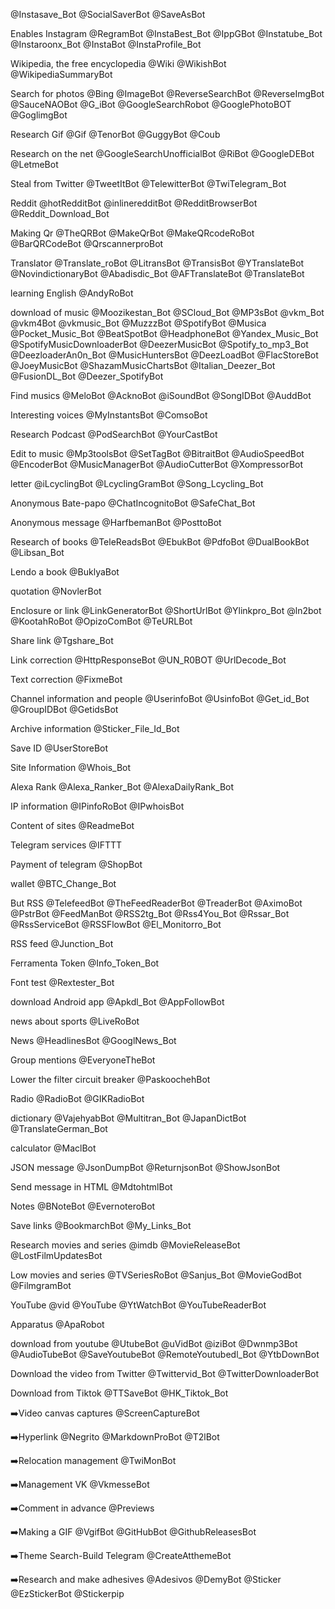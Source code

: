 @Instasave_Bot
@SocialSaverBot
@SaveAsBot

Enables Instagram
@RegramBot
@InstaBest_Bot
@IppGBot
@Instatube_Bot
@Instaroonx_Bot
@InstaBot
@InstaProfile_Bot

Wikipedia, the free encyclopedia
@Wiki
@WikishBot
@WikipediaSummaryBot

Search for photos
@Bing
@ImageBot
@ReverseSearchBot
@ReverseImgBot
@SauceNAOBot
@G_iBot
@GoogleSearchRobot
@GooglePhotoBOT
@GoglimgBot

Research Gif
@Gif
@TenorBot
@GuggyBot
@Coub

Research on the net
@GoogleSearchUnofficialBot
@RiBot
@GoogleDEBot
@LetmeBot

Steal from Twitter
@TweetItBot
@TelewitterBot
@TwiTelegram_Bot

Reddit
@hotRedditBot
@inlineredditBot
@RedditBrowserBot
@Reddit_Download_Bot

Making Qr
@TheQRBot
@MakeQrBot
@MakeQRcodeRoBot
@BarQRCodeBot
@QrscannerproBot

Translator
@Translate_roBot
@LitransBot
@TransisBot
@YTranslateBot
@NovindictionaryBot
@Abadisdic_Bot
@AFTranslateBot
@TranslateBot

learning English
@AndyRoBot

download of music
@Moozikestan_Bot
@SCloud_Bot
@MP3sBot
@vkm_Bot
@vkm4Bot
@vkmusic_Bot
@MuzzzBot
@SpotifyBot
@Musica
@Pocket_Music_Bot
@BeatSpotBot
@HeadphoneBot
@Yandex_Music_Bot
@SpotifyMusicDownloaderBot
@DeezerMusicBot
@Spotify_to_mp3_Bot
@DeezloaderAn0n_Bot
@MusicHuntersBot
@DeezLoadBot
@FlacStoreBot
@JoeyMusicBot
@ShazamMusicChartsBot
@Italian_Deezer_Bot
@FusionDL_Bot
@Deezer_SpotifyBot

Find musics
@MeloBot
@AcknoBot
@iSoundBot
@SongIDBot
@AuddBot

Interesting voices
@MyInstantsBot
@ComsoBot

Research Podcast
@PodSearchBot
@YourCastBot

Edit to music
@Mp3toolsBot
@SetTagBot
@BitraitBot
@AudioSpeedBot
@EncoderBot
@MusicManagerBot
@AudioCutterBot
@XompressorBot

letter
@iLcyclingBot
@LcyclingGramBot
@Song_Lcycling_Bot

Anonymous Bate-papo
@ChatIncognitoBot
@SafeChat_Bot

Anonymous message
@HarfbemanBot
@PosttoBot

Research of books
@TeleReadsBot
@EbukBot
@PdfoBot
@DualBookBot
@Libsan_Bot

Lendo a book
@BuklyaBot

quotation
@NovlerBot

Enclosure or link
@LinkGeneratorBot
@ShortUrlBot
@Ylinkpro_Bot
@ln2bot
@KootahRoBot
@OpizoComBot
@TeURLBot

Share link
@Tgshare_Bot

Link correction
@HttpResponseBot
@UN_R0BOT
@UrlDecode_Bot

Text correction
@FixmeBot

Channel information and people
@UserinfoBot
@UsinfoBot
@Get_id_Bot
@GroupIDBot
@GetidsBot

Archive information
@Sticker_File_Id_Bot

Save ID
@UserStoreBot

Site Information
@Whois_Bot

Alexa Rank
@Alexa_Ranker_Bot
@AlexaDailyRank_Bot

IP information
@IPinfoRoBot
@IPwhoisBot

Content of sites
@ReadmeBot

Telegram services
@IFTTT

Payment of telegram
@ShopBot

wallet
@BTC_Change_Bot

But RSS
@TelefeedBot
@TheFeedReaderBot
@TreaderBot
@AximoBot
@PstrBot
@FeedManBot
@RSS2tg_Bot
@Rss4You_Bot
@Rssar_Bot
@RssServiceBot
@RSSFlowBot
@El_Monitorro_Bot

RSS feed
@Junction_Bot

Ferramenta Token
@Info_Token_Bot

Font test
@Rextester_Bot

download Android app
@Apkdl_Bot
@AppFollowBot

news about sports
@LiveRoBot

News
@HeadlinesBot
@GooglNews_Bot

Group mentions
@EveryoneTheBot

Lower the filter circuit breaker
@PaskoochehBot

Radio
@RadioBot
@GIKRadioBot

dictionary
@VajehyabBot
@Multitran_Bot
@JapanDictBot
@TranslateGerman_Bot

calculator
@MaclBot

JSON message
@JsonDumpBot
@ReturnjsonBot
@ShowJsonBot

Send message in HTML
@MdtohtmlBot

Notes
@BNoteBot
@EvernoteroBot

Save links
@BookmarchBot
@My_Links_Bot

Research movies and series
@imdb
@MovieReleaseBot
@LostFilmUpdatesBot

Low movies and series
@TVSeriesRoBot
@Sanjus_Bot
@MovieGodBot
@FilmgramBot

YouTube
@vid
@YouTube
@YtWatchBot
@YouTubeReaderBot

Apparatus
@ApaRobot

download from youtube
@UtubeBot
@uVidBot
@iziBot
@Dwnmp3Bot
@AudioTubeBot
@SaveYoutubeBot
@RemoteYoutubedl_Bot
@YtbDownBot

Download the video from Twitter
@Twittervid_Bot
@TwitterDownloaderBot

Download from Tiktok
@TTSaveBot
@HK_Tiktok_Bot

➡️Video canvas captures
@ScreenCaptureBot

➡️Hyperlink
@Negrito
@MarkdownProBot
@T2lBot

➡️Relocation management
@TwiMonBot

➡️Management VK
@VkmesseBot

➡️Comment in advance
@Previews

➡️Making a GIF
@VgifBot
@GitHubBot
@GithubReleasesBot

➡️Theme Search-Build Telegram
@CreateAtthemeBot

➡️Research and make adhesives
@Adesivos
@DemyBot
@Sticker
@EzStickerBot
@Stickerpip
